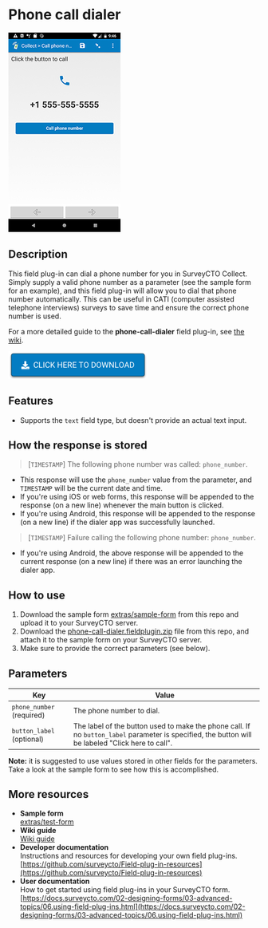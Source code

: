 # Phone call dialer

![](extras/phone-call-dialer.jpg)

## Description

This field plug-in can dial a phone number for you in SurveyCTO Collect. Simply supply a valid phone number as a parameter (see the sample form for an example), and this field plug-in will allow you to dial that phone number automatically. This can be useful in CATI (computer assisted telephone interviews) surveys to save time and ensure the correct phone number is used.

For a more detailed guide to the **phone-call-dialer** field plug-in, see [the wiki](https://github.com/surveycto/phone-call-dialer/wiki/Guide-to-the-%22phone-call-dialer%22-field-plug-in).

[![Download now](extras/download-button.png)](https://github.com/surveycto/phone-call-dialer/raw/master/phone-call-dialer.fieldplugin.zip)

## Features

* Supports the `text` field type, but doesn't provide an actual text input.

## How the response is stored

> [`TIMESTAMP`] The following phone number was called:  `phone_number`.

* This response will use the `phone_number` value from the parameter, and `TIMESTAMP` will be the current date and time.
* If you're using iOS or web forms, this response will be appended to the response (on a new line) whenever the main button is clicked.
* If you're using Android, this response will be appended to the response (on a new line) if the dialer app was successfully launched.

> [`TIMESTAMP`] Failure calling the following phone number: `phone_number`.

* If you're using Android, the above response will be appended to the current response (on a new line) if there was an error launching the dialer app.

## How to use

1. Download the sample form [extras/sample-form](https://github.com/surveycto/phone-call-dialer/raw/master/extras/sample-form/Phone%20call%20dialer.xlsx) from this repo and upload it to your SurveyCTO server.
1. Download the [phone-call-dialer.fieldplugin.zip](https://github.com/surveycto/phone-call-dialer/raw/master/phone-call-dialer.fieldplugin.zip) file from this repo, and attach it to the sample form on your SurveyCTO server.
1. Make sure to provide the correct parameters (see below).

## Parameters

| Key | Value |
| --- | --- |
| `phone_number` (required) | The phone number to dial. |
| `button_label` (optional) | The label of the button used to make the phone call. If no `button_label` parameter is specified, the button will be labeled "Click here to call". |

**Note:** it is suggested to use values stored in other fields for the parameters. Take a look at the sample form to see how this is accomplished.

## More resources

* **Sample form**  
[extras/test-form](https://github.com/surveycto/phone-call-dialer/raw/master/extras/sample-form/Phone%20call%20dialer.xlsx)
* **Wiki guide**  
[Wiki guide](https://github.com/surveycto/phone-call-dialer/wiki/Guide-to-the-%22phone-call-dialer%22-field-plug-in)
* **Developer documentation**  
Instructions and resources for developing your own field plug-ins.  
[https://github.com/surveycto/Field-plug-in-resources](https://github.com/surveycto/Field-plug-in-resources)
* **User documentation**  
How to get started using field plug-ins in your SurveyCTO form.  
[https://docs.surveycto.com/02-designing-forms/03-advanced-topics/06.using-field-plug-ins.html](https://docs.surveycto.com/02-designing-forms/03-advanced-topics/06.using-field-plug-ins.html)
